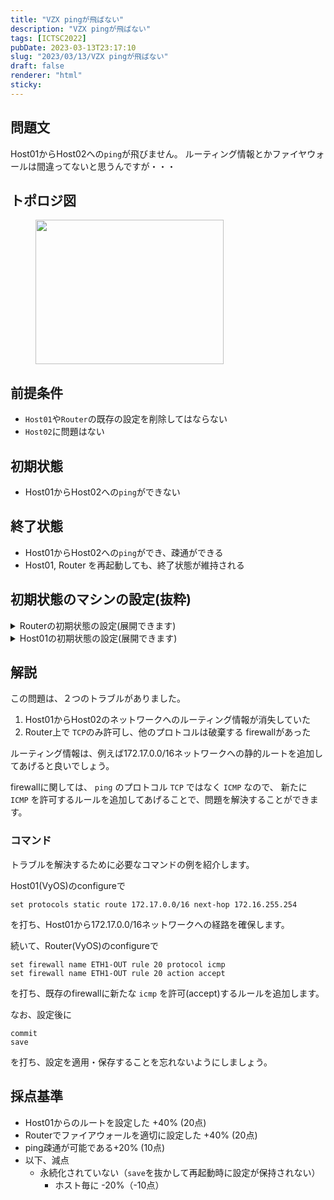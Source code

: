 ```yaml
---
title: "VZX pingが飛ばない"
description: "VZX pingが飛ばない"
tags: [ICTSC2022]
pubDate: 2023-03-13T23:17:10
slug: "2023/03/13/VZX pingが飛ばない"
draft: false
renderer: "html"
sticky: 
---
```



<h2>問題文</h2>



<p>Host01からHost02への<code>ping</code>が飛びません。 ルーティング情報とかファイヤウォールは間違ってないと思うんですが・・・</p>



<h2>トポロジ図</h2>


<div class="wp-block-image">
<figure class="aligncenter size-large"><img decoding="async" loading="lazy" width="301" height="231" src="/images/wp/2023/03/di1KHzM.png.webp" alt="" class="wp-image-3681"/></figure></div>


<h2>前提条件</h2>



<ul>
<li><code>Host01</code>や<code>Router</code>の既存の設定を削除してはならない</li>



<li><code>Host02</code>に問題はない</li>
</ul>



<h2>初期状態</h2>



<ul>
<li>Host01からHost02への<code>ping</code>ができない</li>
</ul>



<h2>終了状態</h2>



<ul>
<li>Host01からHost02への<code>ping</code>ができ、疎通ができる</li>



<li>Host01, Router を再起動しても、終了状態が維持される</li>
</ul>



<h2>初期状態のマシンの設定(抜粋)</h2>



<details>
<summary>Routerの初期状態の設定(展開できます)</summary>
<pre class="wp-block-syntaxhighlighter-code">firewall {
    interface eth1 {
        out {
            name ETH1-OUT
        }
    }
    name ETH1-OUT {
        default-action drop
        rule 10 {
            action accept
            protocol tcp
        }
    }
}
interfaces {
    ethernet eth1 {
        address 172.16.255.254/16
        hw-id 9c:a3:ba:32:4a:e9
    }
    ethernet eth2 {
        address 172.17.255.254/16
        hw-id 9c:a3:ba:32:9d:b6
    }
    loopback lo {
    }
}</pre>
</details>



<details>
<summary>Host01の初期状態の設定(展開できます)</summary>
<pre class="wp-block-syntaxhighlighter-code">interfaces {
    ethernet eth1 {
        address 172.16.0.1/16
        hw-id 9c:a3:ba:32:03:7b
    }
    loopback lo {
    }
}
protocols {
    static {
    }
}</pre>
</details>



<h2>解説</h2>



<p>この問題は、２つのトラブルがありました。</p>



<ol>
<li>Host01からHost02のネットワークへのルーティング情報が消失していた</li>



<li>Router上で <code>TCP</code>のみ許可し、他のプロトコルは破棄する firewallがあった</li>
</ol>



<p>ルーティング情報は、例えば172.17.0.0/16ネットワークへの静的ルートを追加してあげると良いでしょう。</p>



<p>firewallに関しては、 <code>ping</code> のプロトコル <code>TCP</code> ではなく <code>ICMP</code> なので、 新たに <code>ICMP</code> を許可するルールを追加してあげることで、問題を解決することができます。</p>



<h3>コマンド</h3>



<p>トラブルを解決するために必要なコマンドの例を紹介します。</p>



<p>Host01(VyOS)のconfigureで</p>


<div class="wp-block-syntaxhighlighter-code "><pre class="brush: plain; title: ; title: ; notranslate" title=""><code>set protocols static route 172.17.0.0/16 next-hop 172.16.255.254</code></pre></div>


<p>を打ち、Host01から172.17.0.0/16ネットワークへの経路を確保します。</p>



<p>続いて、Router(VyOS)のconfigureで</p>


<div class="wp-block-syntaxhighlighter-code "><pre class="brush: plain; title: ; title: ; notranslate" title=""><code>set firewall name ETH1-OUT rule 20 protocol icmp
set firewall name ETH1-OUT rule 20 action accept</code></pre></div>


<p>を打ち、既存のfirewallに新たな <code>icmp</code> を許可(accept)するルールを追加します。</p>



<p>なお、設定後に</p>


<div class="wp-block-syntaxhighlighter-code "><pre class="brush: plain; title: ; title: ; notranslate" title=""><code>commit
save</code></pre></div>


<p>を打ち、設定を適用・保存することを忘れないようにしましょう。</p>



<h2>採点基準</h2>



<ul>
<li>Host01からのルートを設定した +40% (20点)</li>



<li>Routerでファイアウォールを適切に設定した +40% (20点)</li>



<li>ping疎通が可能である+20% (10点)</li>



<li>以下、減点
<ul>
<li>永続化されていない（<code>save</code>を抜かして再起動時に設定が保持されない）
<ul>
<li>ホスト毎に -20%（-10点）</li>
</ul>
</li>
</ul>
</li>
</ul>
